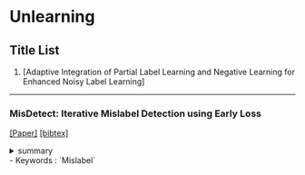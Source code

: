 # Unlearning


## Title List

1. [Adaptive Integration of Partial Label Learning and Negative Learning for Enhanced Noisy Label Learning]


---

### MisDetect: Iterative Mislabel Detection using Early Loss
[[Paper]](https://dl.acm.org/doi/pdf/10.14778/3648160.3648161)
[[bibtex]](https://dl.acm.org/doi/abs/10.14778/3648160.3648161)
<details><summary>summary</summary><div>
github貼ってあるが404となる
Mislabelの多くの手法が説明されていた
やっぱりMislabelを見つけるのは難しそう
Mislabel ratio20%のCIFAR-10でF1 score 0.8622 
memorizationぽいことを使っている
損失が高いやつはラベルが違うと判断している・・・(1)
ついでに早期から損失が最小のインスタンスを使ってダブルチェックしている．・・・(2)
上記のどちらにも含まれないやつに対しては2値分類モデルをトレーニングする((1) → -1, (2) → 1)
</div></details> 
- Keywords : `Mislabel` 

